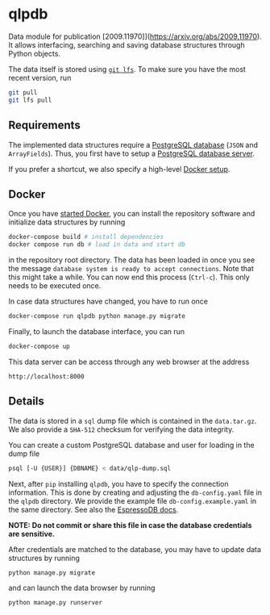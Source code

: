 # qlpdb

Data module for publication [2009.11970]](https://arxiv.org/abs/2009.11970).
It allows interfacing, searching and saving database structures through Python objects.

The data itself is stored using [`git lfs`](https://git-lfs.github.com).
To make sure you have the most recent version, run
```bash
git pull
git lfs pull
```

## Requirements

The implemented data structures require a [PostgreSQL database](https://www.postgresql.org/about/) (`JSON` and `ArrayFields`).
Thus, you first have to setup a [PostgreSQL database server](https://www.postgresql.org/docs/9.1/server-start.html).

If you prefer a shortcut, we also specify a high-level [Docker setup](https://docs.docker.com/get-docker/).

## Docker
Once you have [started Docker](https://docs.docker.com/get-started/), you can install the repository software and initialize data structures by running
```bash
docker-compose build # install dependencies
docker compose run db # load in data and start db
```
in the repository root directory.
The data has been loaded in once you see the message `database system is ready to accept connections`.
Note that this might take a while.
You can now end this process (`Ctrl-c`).
This only needs to be executed once.

In case data structures have changed, you have to run once
```bash
docker-compose run qlpdb python manage.py migrate
```

Finally, to launch the database interface, you can run
```bash
docker-compose up
```
This data server can be access through any web browser at the address
```
http://localhost:8000
```

## Details
The data is stored in a `sql` dump file which is contained in the `data.tar.gz`.
We also provide a `SHA-512` checksum for verifying the data integrity.

You can create a custom PostgreSQL database and user for loading in the dump file
```bash
psql [-U {USER}] {DBNAME} < data/qlp-dump.sql
```

Next, after `pip` installing `qlpdb`, you have to specify the connection information.
This is done by creating and adjusting the `db-config.yaml` file in the `qlpdb` directory.
We provide the example file `db-config.example.yaml` in the same directory.
See also the [EspressoDB docs](https://espressodb.readthedocs.io/en/latest/Usage.html?highlight=db-config#configure-your-project).

**NOTE: Do not commit or share this file in case the database credentials are sensitive.**

After credentials are matched to the database, you may have to update data structures by running
```bash
python manage.py migrate
```
and can launch the data browser by running
```bash
python manage.py runserver
```

